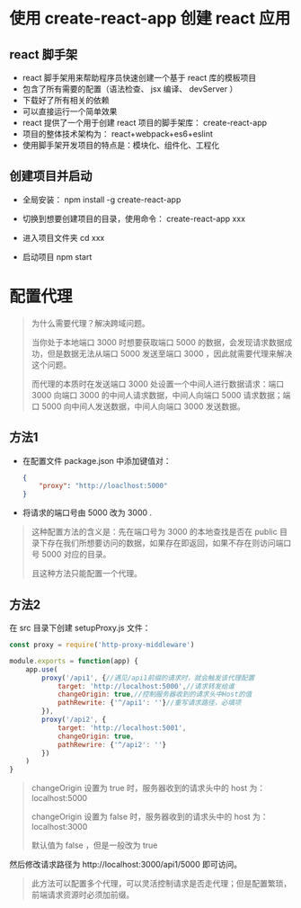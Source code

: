 # 使用 create-react-app 创建 react 应用

## react 脚手架

+  react 脚手架用来帮助程序员快速创建一个基于 react 库的模板项目
  + 包含了所有需要的配置（语法检查、 jsx 编译、 devServer ）
  + 下载好了所有相关的依赖
  + 可以直接运行一个简单效果
+  react 提供了一个用于创建 react 项目的脚手架库： create-react-app 
+ 项目的整体技术架构为： react+webpack+es6+eslint 
+ 使用脚手架开发项目的特点是：模块化、组件化、工程化

## 创建项目并启动

+ 全局安装： npm install -g create-react-app 

+ 切换到想要创建项目的目录，使用命令： create-react-app xxx 

+ 进入项目文件夹 cd xxx 

+ 启动项目 npm start 

# 配置代理

> 为什么需要代理？解决跨域问题。
>
> 当你处于本地端口 3000 时想要获取端口 5000 的数据，会发现请求数据成功，但是数据无法从端口 5000 发送至端口 3000 ，因此就需要代理来解决这个问题。
>
> 而代理的本质时在发送端口 3000 处设置一个中间人进行数据请求：端口 3000 向端口 3000 的中间人请求数据，中间人向端口 5000 请求数据；端口 5000 向中间人发送数据，中间人向端口 3000 发送数据。

## 方法1

+ 在配置文件 package.json 中添加键值对：

  ```json
  {
      "proxy": "http://loaclhost:5000"
  }
  ```

+ 将请求的端口号由 5000 改为 3000 .

> 这种配置方法的含义是：先在端口号为 3000 的本地查找是否在 public 目录下存在我们所想要访问的数据，如果存在即返回，如果不存在则访问端口号 5000 对应的目录。
>
> 且这种方法只能配置一个代理。

## 方法2

在 src 目录下创建 setupProxy.js 文件：

```js
const proxy = require('http-proxy-middleware')

module.exports = function(app) {
    app.use(
        proxy('/api1', {//遇见/api1前缀的请求时，就会触发该代理配置
            target: 'http://localhost:5000',//请求转发给谁
            changeOrigin: true,//控制服务器收到的请求头中Host的值
            pathRewrite: {'^/api1': ''}//重写请求路径，必填项
        }),
        proxy('/api2', {
            target: 'http://localhost:5001',
            changeOrigin: true,
            pathRewrire: {'^/api2': ''}
        })
    )
}
```

>  changeOrigin 设置为 true 时，服务器收到的请求头中的 host 为： localhost:5000 
>
>  changeOrigin 设置为 false 时，服务器收到的请求头中的 host 为： localhost:3000 
>
> 默认值为 false ，但是一般改为 true 

然后修改请求路径为 http://localhost:3000/api1/5000 即可访问。

> 此方法可以配置多个代理，可以灵活控制请求是否走代理；但是配置繁琐，前端请求资源时必须加前缀。
